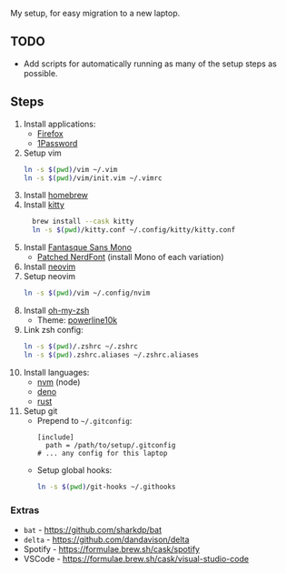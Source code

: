 My setup, for easy migration to a new laptop.

## TODO

- Add scripts for automatically running as many of the setup steps as possible.

## Steps

1. Install applications:
   - [Firefox](https://www.mozilla.org/en-GB/firefox/developer/)
   - [1Password](https://1password.com/)
1. Setup vim
   ```bash
   ln -s $(pwd)/vim ~/.vim
   ln -s $(pwd)/vim/init.vim ~/.vimrc
   ```
1. Install [homebrew](https://brew.sh/)
1. Install [kitty](https://sw.kovidgoyal.net/kitty/)
   ```sh
	 brew install --cask kitty
	 ln -s $(pwd)/kitty.conf ~/.config/kitty/kitty.conf
	 ```
1. Install [Fantasque Sans Mono](https://github.com/belluzj/fantasque-sans)
   - [Patched NerdFont](https://github.com/ryanoasis/nerd-fonts/tree/master/patched-fonts/FantasqueSansMono) (install Mono of each variation)
1. Install [neovim](https://neovim.io/)
1. Setup neovim
   ```bash
   ln -s $(pwd)/vim ~/.config/nvim
   ```
1. Install [oh-my-zsh](https://github.com/ohmyzsh/ohmyzsh)
   - Theme: [powerline10k](https://github.com/romkatv/powerlevel10k)
1. Link zsh config:
   ```bash
   ln -s $(pwd)/.zshrc ~/.zshrc
   ln -s $(pwd).zshrc.aliases ~/.zshrc.aliases
   ```
1. Install languages:
   - [nvm](https://github.com/nvm-sh/nvm) (node)
   - [deno](https://deno.land)
   - [rust](https://rust-lang.org)
1. Setup git
   - Prepend to `~/.gitconfig`:
     ```gitconfig
     [include]
       path = /path/to/setup/.gitconfig
     # ... any config for this laptop
     ```
   - Setup global hooks:
     ```bash
	 ln -s $(pwd)/git-hooks ~/.githooks
	 ```

### Extras

- `bat` - https://github.com/sharkdp/bat
- `delta` - https://github.com/dandavison/delta
- Spotify - https://formulae.brew.sh/cask/spotify
- VSCode - https://formulae.brew.sh/cask/visual-studio-code
